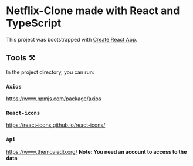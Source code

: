 # Netflix-Clone made with React and TypeScript

This project was bootstrapped with [Create React App](https://github.com/facebook/create-react-app).

## Tools ⚒

In the project directory, you can run:

### `Axios`
https://www.npmjs.com/package/axios



### `React-icons`
https://react-icons.github.io/react-icons/


### `Api`
https://www.themoviedb.org/
**Note: You need an account to access to the data**

